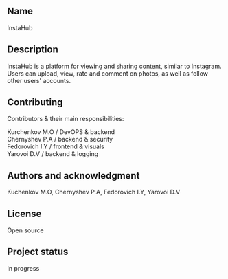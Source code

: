## Name
InstaHub

## Description
InstaHub is a platform for viewing and sharing content, similar to Instagram.  
Users can upload, view, rate and comment on photos, as well as follow other users' accounts.

## Contributing
Contributors & their main responsibilities:

Kurchenkov M.O / DevOPS & backend  
Chernyshev P.A / backend & security   
Fedorovich I.Y / frontend & visuals  
Yarovoi D.V / backend & logging

## Authors and acknowledgment
Kuchenkov M.O, Chernyshev P.A, Fedorovich I.Y, Yarovoi D.V

## License
Open source

## Project status
In progress